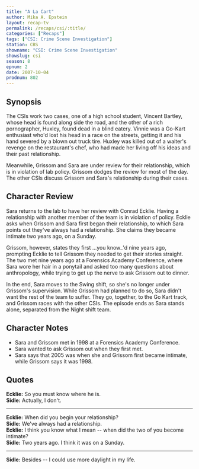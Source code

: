 ```yaml
---
title: "A La Cart"
author: Mika A. Epstein
layout: recap-tv
permalink: /recaps/csi/:title/
categories: ["Recaps"]
tags: ["CSI: Crime Scene Investigation"]
station: CBS
showname: "CSI: Crime Scene Investigation"
showslug: csi
season: 8
epnum: 2  
date: 2007-10-04
prodnum: 802  
---
```


## Synopsis

The CSIs work two cases, one of a high school student, Vincent Bartley, whose head is found along side the road, and the other of a rich pornographer, Huxley, found dead in a blind eatery. Vinnie was a Go-Kart enthusiast who'd lost his head in a race on the streets, getting it and his hand severed by a blown out truck tire. Huxley was killed out of a waiter's revenge on the restaurant's chef, who had made her living off his ideas and their past relationship.

Meanwhile, Grissom and Sara are under review for their relationship, which is in violation of lab policy. Grissom dodges the review for most of the day. The other CSIs discuss Grissom and Sara's relationship during their cases.

## Character Review

Sara returns to the lab to have her review with Conrad Ecklie. Having a relationship with another member of the team is in violation of policy. Ecklie asks when Grissom and Sara first began their relationship, to which Sara points out they've always had a relationship. She claims they became intimate two years ago, on a Sunday.

Grissom, however, states they first ...you know_'d nine years ago, prompting Ecklie to tell Grissom they needed to get their stories straight. The two met nine years ago at a Forensics Academy Conference, where Sara wore her hair in a ponytail and asked too many questions about anthropology, while trying to get up the nerve to ask Grissom out to dinner.

In the end, Sara moves to the Swing shift, so she's no longer under Grissom's supervision. While Grissom had planned to do so, Sara didn't want the rest of the team to suffer. They go, together, to the Go Kart track, and Grissom races with the other CSIs. The episode ends as Sara stands alone, separated from the Night shift team.

## Character Notes

* Sara and Grissom met in 1998 at a Forensics Academy Conference.  
* Sara wanted to ask Grissom out when they first met.  
* Sara says that 2005 was when she and Grissom first became intimate, while Grissom says it was 1998.

## Quotes

**Ecklie:** So you must know where he is.  
**Sidle:** Actually, I don't.  

- - -

**Ecklie:** When did you begin your relationship?  
**Sidle:** We've always had a relationship.  
**Ecklie:** I think you know what I mean -- when did the two of you become intimate?  
**Sidle:** Two years ago. I think it was on a Sunday.  

- - -

**Sidle:** Besides -- I could use more daylight in my life.

